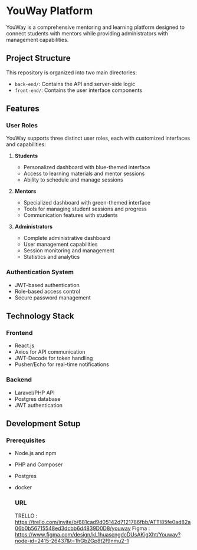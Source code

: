 # YouWay Platform

YouWay is a comprehensive mentoring and learning platform designed to connect students with mentors while providing administrators with management capabilities.

## Project Structure

This repository is organized into two main directories:

- `back-end/`: Contains the API and server-side logic
- `front-end/`: Contains the user interface components

## Features

### User Roles

YouWay supports three distinct user roles, each with customized interfaces and capabilities:

1. **Students**
   - Personalized dashboard with blue-themed interface
   - Access to learning materials and mentor sessions
   - Ability to schedule and manage sessions

2. **Mentors**
   - Specialized dashboard with green-themed interface
   - Tools for managing student sessions and progress
   - Communication features with students

3. **Administrators**
   - Complete administrative dashboard
   - User management capabilities
   - Session monitoring and management
   - Statistics and analytics

### Authentication System

- JWT-based authentication
- Role-based access control
- Secure password management

## Technology Stack

### Frontend
- React.js
- Axios for API communication
- JWT-Decode for token handling
- Pusher/Echo for real-time notifications

### Backend
- Laravel/PHP API
- Postgres database
- JWT authentication

## Development Setup

### Prerequisites
- Node.js and npm
- PHP and Composer
- Postgres
- docker

  ### URL
  TRELLO  : https://trello.com/invite/b/681cad9d05142d7121786fbb/ATTI85fe0ad82a06b0b56715548ed3dcbb6d4839D0D8/youway
  Figma : https://www.figma.com/design/kL1huascngdcDUsAKigXht/Youway?node-id=2415-26437&t=1hGbZGp8t2f9nmu2-1
